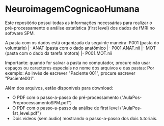 # NeuroimagemCognicaoHumana

Este repositório possui todas as informações necessárias para realizar o pré-processamento e análise estatística (first level) dos dados de fMRI no software SPM.

A pasta com os dados está organizada da seguinte maneira:
P001 (pasta do voluntário)
 |- ANAT (pasta com o dado anatômico
    |- P001.ANAT.nii
 |- MOT (pasta com o dado da tarefa motora)
    |- P001.MOT.nii
    
Importante: quando for salvar a pasta no computador, procure não usar espaços ou caracteres especiais no nome dos arquivos e das pastas:
Por exemplo:
Ao invés de escrever "Paciente 001", procure escrever "Paciente001".

Além dos arquivos, estão disponíveis para download:
- O PDF com o passo-a-passo do pré-processamento ("AulaPos-PreprocessamentoSPM.pdf")
- O PDF com o passo-a-passo da análise de first level ("AulaPos-1st_level.pdf")
- Dois vídeos (sem áudio) mostrando o passo-a-passo dos dois tutoriais.

